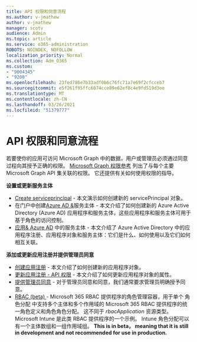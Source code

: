 ```yaml
---
title: API 权限和同意流程
ms.author: v-jmathew
author: v-jmathew
manager: scotv
audience: Admin
ms.topic: article
ms.service: o365-administration
ROBOTS: NOINDEX, NOFOLLOW
localization_priority: Normal
ms.collection: Adm_O365
ms.custom:
- "9004345"
- "9200"
ms.openlocfilehash: 23fed786e7b33adf0b6c76fc71a7e69f2cfcceb7
ms.sourcegitcommit: e5f261f95ffc6074cce89e62ef8c4e9fd519d3ee
ms.translationtype: MT
ms.contentlocale: zh-CN
ms.lasthandoff: 03/26/2021
ms.locfileid: "51379777"
---
```

# <a name="api-permissions-and-consent-process"></a>API 权限和同意流程

若要使你的应用可访问 Microsoft Graph 中的数据，用户或管理员必须通过同意过程向其授予正确的权限。 [Microsoft Graph 权限参考](https://docs.microsoft.com/graph/permissions-reference) 列出了与每个主要 Microsoft Graph API 集关联的权限。 它还提供有关如何使用权限的指导。

**设置或更新服务主体**

- [Create serviceprincipal](https://docs.microsoft.com/graph/api/serviceprincipal-post-serviceprincipals) - 本文演示如何创建新的 servicePrincipal 对象。
- 在门户中创建[Azure AD &](https://docs.microsoft.com/azure/active-directory/develop/howto-create-service-principal-portal)服务主体 - 本文介绍了如何创建新的 Azure Active Directory (Azure AD) 应用程序和服务主体，这些应用程序和服务主体可用于基于角色的访问控制。
- [应用& Azure AD](https://docs.microsoft.com/azure/active-directory/develop/app-objects-and-service-principals) 中的服务主体 - 本文介绍了 Azure Active Directory 中的应用程序注册、应用程序对象和服务主体：它们是什么、如何使用以及它们如何相互关联。

**添加或更新应用注册并提供管理员同意**

- [创建应用注册](https://docs.microsoft.com/graph/api/application-post-applications) - 本文介绍了如何创建新的应用程序对象。
- [更新应用注册 - API 权限](https://docs.microsoft.com/graph/api/application-update) - 本文介绍了如何更新应用程序对象的属性。
- [提供管理员同意](https://docs.microsoft.com/graph/security-authorization#grant-permissions-to-an-application) - 对于管理员同意和同意，我们通常要求管理员明确授予同意。
- [RBAC (beta) ](https://docs.microsoft.com/graph/api/resources/rbacapplicationmultiple) - Microsoft 365 RBAC 提供程序的角色管理容器，用于单个 角色分配 中支持多个主体和多个作用域的 Microsoft 365 RBAC 提供程序的统一角色定义和角色角色分配。 这不同于 *rbacApplication* 资源类型。 Microsoft Intune 是此类 RBAC 提供程序的一个示例。 Intune 角色分配可以有一个主体数组和一组作用域组。 **This is in beta， meaning that it is still in development and not recommended for use in production.**
